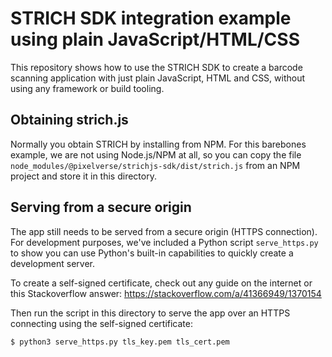 # STRICH SDK integration example using plain JavaScript/HTML/CSS

This repository shows how to use the STRICH SDK to create a barcode scanning
application with just plain JavaScript, HTML and CSS, without using any
framework or build tooling.

## Obtaining strich.js

Normally you obtain STRICH by installing from NPM. For this barebones example,
we are not using Node.js/NPM at all, so you can copy the file
`node_modules/@pixelverse/strichjs-sdk/dist/strich.js` from an NPM project
and store it in this directory.

## Serving from a secure origin

The app still needs to be served from a secure origin (HTTPS connection).
For development purposes, we've included a Python script `serve_https.py`
to show you can use Python's built-in capabilities to quickly create
a development server.

To create a self-signed certificate, check out any guide on the internet
or this Stackoverflow answer: https://stackoverflow.com/a/41366949/1370154

Then run the script in this directory to serve the app over an HTTPS
connecting using the self-signed certificate:

```shell
$ python3 serve_https.py tls_key.pem tls_cert.pem
```
